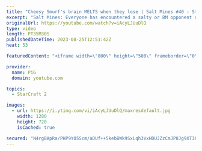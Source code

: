 ```yaml
---
title: "Cheesy Smurf's brain MELTS when they lose | Salt Mines #40 - StarCraft 2"
excerpt: "Salt Mines: Everyone has encountered a salty or BM opponent on the StarCraft ladder before.  Send in your funniest, saltiest replays to RateMyStarCraft@gmail.com with “Salt Mines” in the title + in the body of the email add your IGN & Rank & Why you think your opponent got salty.   Binge the Salt Mines"
originalUrl: https://youtube.com/watch?v=iAcyLJUuDlQ
type: video
length: PT35M30S
publishedDateTime: 2023-08-25T12:51:42Z
heat: 53

featuredContent: "<iframe width=\"800\" height=\"500\" frameborder=\"0\" src=\"https://www.youtube.com/embed/iAcyLJUuDlQ\" allow=\"accelerometer; autoplay; encrypted-media; gyroscope; picture-in-picture\" allowfullscreen></iframe>"

provider:
  name: PiG
  domain: youtube.com

topics:
  - StarCraft 2

images:
  - url: https://i.ytimg.com/vi/iAcyLJUuDlQ/maxresdefault.jpg
    width: 1280
    height: 720
    isCached: true

secured: "N4rgBApRa/PHP9YO5Scm/aDUf++5kebBWk9SxLqh3VxHDUJZzCmJP8Jg9XT38YBPl9bPZJHUyLbxTxZqxHhN5GvzalSPHwGK6DJdnZwDCSZv+laipoQ9bRb/1wwPlZF7X+gEY1DHZAHiQieSEOrRp/PQoVpFDmW52TXu7g7hIWeLTho/J5Q+ilu5e/v6eU+8NFQJI25vyXfAgVWdgwW13mIHHDdvINVI2BZDNbwLIX+07U5vW76YEfdaTn1H4frpp3sWDA+s7unyJgOuRfMIysJmgHtEy/5Wl/JutX6feUqUWd+Km+F4zaougl79O8AbCz59wKC1es/EM4ZdMOMBRCArVayz2MgSc53iB3NoHycPH6LZEz0rbMcKW331X0I51N7vQqRuwQODqabUa4txo7y6KNlF9KLL1LKC/Z2PamM=;UtZR+eIiqhQgQxNaM2x2Ng=="
---
```


